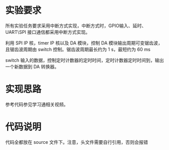 # 实验要求

所有实验任务要求采用中断方式实现，中断方式时，GPIO输入、延时、UART\SPI 接口通信都采用中断方式实现。

利用 SPI IP 核，timer IP 核以及 DA 模块，控制 DA 模块输出周期可变锯齿波，且锯齿波周期由 switch 控制。锯齿波周期最长约为 1 s，最短约为 60 ms

switch 输入的数据，控制定时计数器的定时时间，定时计数器定时时间到，输出一个新数据到 DA 转换器。

# 实现思路

参考代码参见学习通相关视频。

# 代码说明

代码全都放在 source 文件下。注意，头文件需要自行引用，否则会报错
